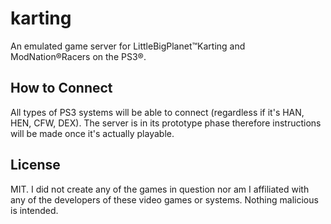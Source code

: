 # karting
An emulated game server for LittleBigPlanet™Karting and ModNation®Racers on the PS3®.

## How to Connect
All types of PS3 systems will be able to connect (regardless if it's HAN, HEN, CFW, DEX). The server is in its prototype phase therefore instructions will be made once it's actually playable.

## License
MIT. I did not create any of the games in question nor am I affiliated with any of the developers of these video games or systems. Nothing malicious is intended.
